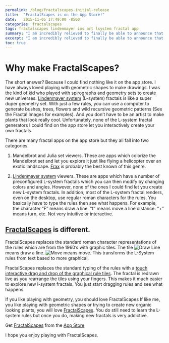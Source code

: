 ```yaml
---
permalink: /blog/fractalscapes-initial-release
title:  "FractalScapes is on the App Store!"
date:   2015-11-05 17:49:00 -0500
categories: fractalscapes
tags: fractalscapes lindenmayer ios art lsystem fractal app
summary: "I am incredibly relieved to finally be able to announce that after over a year of work, FractalScapes an interactive fractal art designer is finally available on the app store. It has plenty of room to grow but how that goes will depend on you and your feedback."
excerpt: "I am incredibly relieved to finally be able to announce that after over a year of work, FractalScapes an interactive fractal art designer is finally available on the app store. It has plenty of room to grow but how that goes will depend on you and your feedback."
toc: true
---
```



# Why make FractalScapes?
The short answer? Because I could find nothing like it on the app store. I have always loved playing with geometric shapes to make drawings. I was the kind of kid who played with spirographs and geometry sets to create new universes. [Lindenmayer system](https://en.wikipedia.org/wiki/L-system) (L-system) fractals is like a super duper geometry set. With just a few rules, you can use a computer to generate bushes, trees, flowers and wild recursive geometric patterns (See the Fractal Images for examples). And you don’t have to be an artist to make plants that look really cool. Unfortunately, none of the L-system fractal generators I could find on the app store let you interactively create your own fractals.

There are many fractal apps on the app store but they all fall into two categories.

1. Mandelbrot and Julia set viewers. These are apps which colorize the Mandelbrot set and let you explore it just like flying a helicopter over an exotic landscape. [Frax](http://fract.al/) is probably the best known of this genre.

1. [Lindenmayer system](https://en.wikipedia.org/wiki/L-system) viewers. These are apps which have a number of preconfigured L-system fractals which you can then modify by changing colors and angles. However, none of the ones I could find let you create new L-system fractals. In addition, most of the L-system fractal renders, even on the desktop, use regular roman characters for the rules. You basically have to type the rules then see what happens. For example, the character “F” means draw a line. “f” means move a line distance. “+” means turn, etc. Not very intuitive or interactive.

## [FractalScapes](https://itunes.apple.com/app/id916265154?aId=1001l8ih&ct=app-website) is different.
FractalScapes replaces the standard roman character representations of the rules which are from the 1960’s with graphic tiles. The tile  ![Draw Line](\../assets/images/blog/kBIconRuleDrawLine.png) means draw a line. ![Move](\../assets/images/blog/kBIconRuleMoveByLine.png)  means move. This transforms the L-System rules from text based to more graphical.

FractalScapes replaces the standard typing of the rules with a [touch interactive drag and drop of the graphical rule tiles](https://vimeo.com/channels/905910). The fractal is redrawn live as you rearrange the tiles using your fingers. This makes it much easier to explore new l-system fractals. You just start dragging rules and see what happens.

If you like playing with geometry, you should love FractalScapes
If like me, you like playing with geometric shapes or trying to create new organic looking plants, you will love [FractalScapes](https://itunes.apple.com/app/id916265154?aId=1001l8ih&ct=app-website). You do still need to learn the L-system rules but once you do, making new fractals is very addictive.

Get [FractalScapes](https://itunes.apple.com/app/id916265154?aId=1001l8ih&ct=app-website) from the [App Store](https://itunes.apple.com/app/id916265154?aId=1001l8ih&ct=app-website)

I hope you enjoy playing with FractalScapes.
